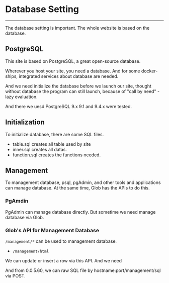 # Database Setting

---

The database setting  is important.
The whole website is based on the database.

## PostgreSQL

This site is based on PostgreSQL, a great open-source database.

Wherever you host your site, you need a database.
And for some docker-ships, integrated services about database are needed.

And we need initialize the database before we launch our site, thought without database the program can still launch, because of "call by need" - lazy evaluation.

And there we uesd PostgreSQL 9.x
9.1 and 9.4.x were tested.

## Initialization

To initialize database, there are some SQL files.

* table.sql creates all table used by site
* inner.sql creates all datas.
* function.sql creates the functions needed.

## Management

To management database, psql, pgAdmin, and other tools and applications can manage database.
At the same time, Glob has the APIs to do this.

### PgAmdin
  
PgAdmin can manage database directly.
But sometime we need manage database via Glob.
 
### Glob's API for Management Database

`/management/*` can be used to management database.

* `/management/html`

We can update or insert a row via this API.
And we need 

And from 0.0.5.60, we can raw SQL file by hostname:port/management/sql via POST.

